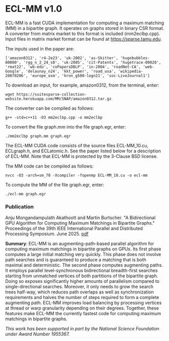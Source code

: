 # ECL-MM v1.0

ECL-MM is a fast CUDA implementation for computing a maximum matching (MM) in a bipartite graph. It operates on graphs stored in binary CSR format. A converter from matrix market to this format is included (mm2eclbp.cpp). Input files in matrix market format can be found at https://sparse.tamu.edu.

The inputs used in the paper are:

    ['amazon0312', 'r4-2e23', 'uk-2002', 'as-Skitter', 'hugebubbles-00000', 'rgg_n_2_24_s0', 'uk-2005', 'cit-Patents', 'hugetrace-00020', 'rmat22', 'wb-edu', 'coPapersDBLP', 'in-2004', 'roadNet-CA', 'web-Google', 'delaunay_n24', 'kkt_power', 'road_usa', 'wikipedia-20070206', 'europe_osm', 'kron_g500-logn21', 'soc-LiveJournal1']

To download an input, for example, amazon0312, from the terminal, enter:
    
    wget https://suitesparse-collection-website.herokuapp.com/MM/SNAP/amazon0312.tar.gz

The converter can be compiled as follows:

    g++ -std=c++11 -O3 mm2eclbp.cpp -o mm2eclbp

To convert the file graph.mm into the file graph.egr, enter:

    ./mm2eclbp graph.mm graph.egr


The ECL-MM CUDA code consists of the source files ECL-MM_10.cu, ECLgraph.h, and ECLatomic.h. See the paper listed below for a description of ECL-MM. Note that ECL-MM is protected by the 3-Clause BSD license.

The MM code can be compiled as follows:

    nvcc -O3 -arch=sm_70 -Xcompiler -fopenmp ECL-MM_10.cu -o ecl-mm

To compute the MM of the file graph.egr, enter:

    ./ecl-mm graph.egr


### Publication

Anju Mongandampulath Akathoott and Martin Burtscher. "A Bidirectional GPU Algorithm for Computing Maximum Matchings in Bipartite Graphs." Proceedings of the 39th IEEE International Parallel and Distributed Processing Symposium. June 2025. [pdf](https://userweb.cs.txstate.edu/~burtscher/papers/ipdps25b.pdf)


**Summary**: ECL-MM is an augmenting-path-based parallel algorithm for computing maximum matchings in bipartite graphs on GPUs. Its first phase computes a large initial matching very quickly. This phase does not involve path searches and is guaranteed to produce a matching that is both maximal and deterministic. The second phase computes augmenting paths. It employs parallel level-synchronous bidirectional breadth-first searches starting from unmatched vertices of both partitions of the bipartite graph. Doing so exposes significantly higher amounts of parallelism compared to single-directional searches. Moreover, it only needs to grow the search trees half-way, which reduces path overlaps as well as synchronization requirements and halves the number of steps required to form a complete augmenting path. ECL-MM improves load balancing by processing vertices at thread or warp granularity depending on their degrees. Together, these features make ECL-MM the currently fastest code for computing maximum matchings in bipartite graphs.


*This work has been supported in part by the National Science Foundation under Award Number 1955367.*
